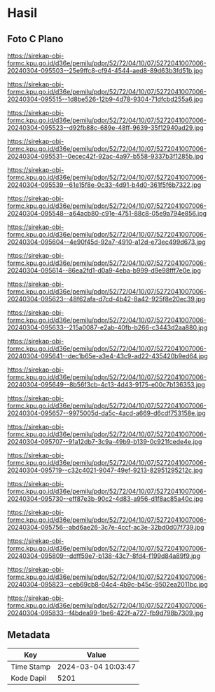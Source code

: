 # Hasil

## Foto C Plano

https://sirekap-obj-formc.kpu.go.id/d36e/pemilu/pdpr/52/72/04/10/07/5272041007006-20240304-095503--25e9ffc8-cf94-4544-aed8-89d63b3fd51b.jpg

https://sirekap-obj-formc.kpu.go.id/d36e/pemilu/pdpr/52/72/04/10/07/5272041007006-20240304-095515--1d8be526-12b9-4d78-9304-71dfcbd255a6.jpg

https://sirekap-obj-formc.kpu.go.id/d36e/pemilu/pdpr/52/72/04/10/07/5272041007006-20240304-095523--d92fb88c-689e-48ff-9639-35f12940ad29.jpg

https://sirekap-obj-formc.kpu.go.id/d36e/pemilu/pdpr/52/72/04/10/07/5272041007006-20240304-095531--0ecec42f-92ac-4a97-b558-9337b3f1285b.jpg

https://sirekap-obj-formc.kpu.go.id/d36e/pemilu/pdpr/52/72/04/10/07/5272041007006-20240304-095539--61e15f8e-0c33-4d91-b4d0-361f5f6b7322.jpg

https://sirekap-obj-formc.kpu.go.id/d36e/pemilu/pdpr/52/72/04/10/07/5272041007006-20240304-095548--a64acb80-c91e-4751-88c8-05e9a794e856.jpg

https://sirekap-obj-formc.kpu.go.id/d36e/pemilu/pdpr/52/72/04/10/07/5272041007006-20240304-095604--4e90f45d-92a7-4910-a12d-e73ec499d673.jpg

https://sirekap-obj-formc.kpu.go.id/d36e/pemilu/pdpr/52/72/04/10/07/5272041007006-20240304-095614--86ea2fd1-d0a9-4eba-b999-d9e98fff7e0e.jpg

https://sirekap-obj-formc.kpu.go.id/d36e/pemilu/pdpr/52/72/04/10/07/5272041007006-20240304-095623--48f62afa-d7cd-4b42-8a42-925f8e20ec39.jpg

https://sirekap-obj-formc.kpu.go.id/d36e/pemilu/pdpr/52/72/04/10/07/5272041007006-20240304-095633--215a0087-e2ab-40fb-b266-c3443d2aa880.jpg

https://sirekap-obj-formc.kpu.go.id/d36e/pemilu/pdpr/52/72/04/10/07/5272041007006-20240304-095641--dec1b65e-a3e4-43c9-ad22-435420b9ed64.jpg

https://sirekap-obj-formc.kpu.go.id/d36e/pemilu/pdpr/52/72/04/10/07/5272041007006-20240304-095649--8b56f3cb-4c13-4d43-9175-e00c7b136353.jpg

https://sirekap-obj-formc.kpu.go.id/d36e/pemilu/pdpr/52/72/04/10/07/5272041007006-20240304-095657--9975005d-da5c-4acd-a669-d6cdf753158e.jpg

https://sirekap-obj-formc.kpu.go.id/d36e/pemilu/pdpr/52/72/04/10/07/5272041007006-20240304-095707--91a12db7-3c9a-49b9-b139-0c921fcede4e.jpg

https://sirekap-obj-formc.kpu.go.id/d36e/pemilu/pdpr/52/72/04/10/07/5272041007006-20240304-095719--c32c4021-9047-49ef-9213-82951295212c.jpg

https://sirekap-obj-formc.kpu.go.id/d36e/pemilu/pdpr/52/72/04/10/07/5272041007006-20240304-095730--eff87e3b-90c2-4d83-a956-d1f8ac85a40c.jpg

https://sirekap-obj-formc.kpu.go.id/d36e/pemilu/pdpr/52/72/04/10/07/5272041007006-20240304-095756--abd6ae26-3c7e-4ccf-ac3e-32bd0d07f739.jpg

https://sirekap-obj-formc.kpu.go.id/d36e/pemilu/pdpr/52/72/04/10/07/5272041007006-20240304-095809--ddff59e7-b138-43c7-8fd4-f199d84a89f9.jpg

https://sirekap-obj-formc.kpu.go.id/d36e/pemilu/pdpr/52/72/04/10/07/5272041007006-20240304-095823--ceb69cb8-04c4-4b9c-b45c-9502ea2011bc.jpg

https://sirekap-obj-formc.kpu.go.id/d36e/pemilu/pdpr/52/72/04/10/07/5272041007006-20240304-095833--f4bdea99-1be6-422f-a727-fb9d798b7309.jpg


## Metadata

| Key        | Value               |
| ---------- | ------------------- |
| Time Stamp | 2024-03-04 10:03:47 |
| Kode Dapil | 5201                |



